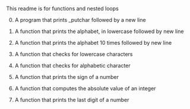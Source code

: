 This readme is for functions and nested loops

0. A program that prints _putchar followed by a new line

1. A function that prints the alphabet, in lowercase followed by new line

2. A function that prints the alphabet 10 times followed by new line

3. A function that checks for lowercase characters

4. A function that checks for alphabetic character

5. A function that prints the sign of a number

6. A function that computes the absolute value of an integer

7. A function that prints the last digit of a number
